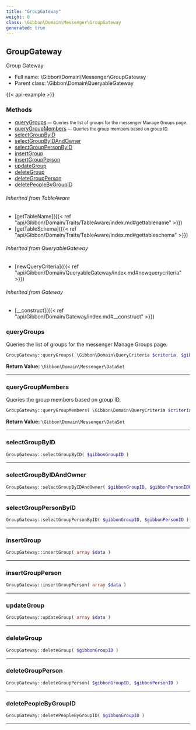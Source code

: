 ```yaml
---
title: "GroupGateway"
weight: 0
class: \Gibbon\Domain\Messenger\GroupGateway
generated: true
---
```


## GroupGateway 

Group Gateway



* Full name: \Gibbon\Domain\Messenger\GroupGateway
* Parent class: \Gibbon\Domain\QueryableGateway

{{< api-example >}} 



### Methods

- [queryGroups](#querygroups)<small> — Queries the list of groups for the messenger Manage Groups page.</small>
- [queryGroupMembers](#querygroupmembers)<small> — Queries the group members based on group ID.</small>
- [selectGroupByID](#selectgroupbyid)
- [selectGroupByIDAndOwner](#selectgroupbyidandowner)
- [selectGroupPersonByID](#selectgrouppersonbyid)
- [insertGroup](#insertgroup)
- [insertGroupPerson](#insertgroupperson)
- [updateGroup](#updategroup)
- [deleteGroup](#deletegroup)
- [deleteGroupPerson](#deletegroupperson)
- [deletePeopleByGroupID](#deletepeoplebygroupid)




###### Inherited from TableAware
- [getTableName]({{< ref "api/Gibbon/Domain/Traits/TableAware/index.md#gettablename" >}})
- [getTableSchema]({{< ref "api/Gibbon/Domain/Traits/TableAware/index.md#gettableschema" >}})

###### Inherited from QueryableGateway
- [newQueryCriteria]({{< ref "api/Gibbon/Domain/QueryableGateway/index.md#newquerycriteria" >}})

###### Inherited from Gateway
- [__construct]({{< ref "api/Gibbon/Domain/Gateway/index.md#__construct" >}})



### queryGroups

Queries the list of groups for the messenger Manage Groups page.

```php
GroupGateway::queryGroups( \Gibbon\Domain\QueryCriteria $criteria, $gibbonPersonIDOwner = null ): \Gibbon\Domain\Messenger\DataSet
```






**Return Value:**
`\Gibbon\Domain\Messenger\DataSet`  



---

### queryGroupMembers

Queries the group members based on group ID.

```php
GroupGateway::queryGroupMembers( \Gibbon\Domain\QueryCriteria $criteria, string $gibbonGroupID ): \Gibbon\Domain\Messenger\DataSet
```






**Return Value:**
`\Gibbon\Domain\Messenger\DataSet`  



---

### selectGroupByID



```php
GroupGateway::selectGroupByID( $gibbonGroupID )
```









---

### selectGroupByIDAndOwner



```php
GroupGateway::selectGroupByIDAndOwner( $gibbonGroupID, $gibbonPersonIDOwner )
```









---

### selectGroupPersonByID



```php
GroupGateway::selectGroupPersonByID( $gibbonGroupID, $gibbonPersonID )
```









---

### insertGroup



```php
GroupGateway::insertGroup( array $data )
```









---

### insertGroupPerson



```php
GroupGateway::insertGroupPerson( array $data )
```









---

### updateGroup



```php
GroupGateway::updateGroup( array $data )
```









---

### deleteGroup



```php
GroupGateway::deleteGroup( $gibbonGroupID )
```









---

### deleteGroupPerson



```php
GroupGateway::deleteGroupPerson( $gibbonGroupID, $gibbonPersonID )
```









---

### deletePeopleByGroupID



```php
GroupGateway::deletePeopleByGroupID( $gibbonGroupID )
```









---

